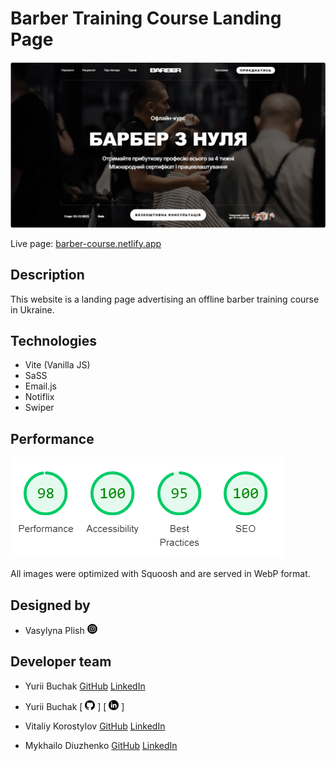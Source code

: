 # Barber Training Course Landing Page

![Website's Hero Block](./assets/screenshot.png)

Live page: [barber-course.netlify.app](https://barber-course.netlify.app/)

## Description

This website is a landing page advertising an offline barber training course in
Ukraine.

## Technologies

- Vite (Vanilla JS)
- SaSS
- Email.js
- Notiflix
- Swiper

## Performance

![Screenshot of Google Lighthouse website performance metrics - 98  out of 100 for performance, 100  out of 100 for accessibility, 95  out of 100 for best practices, and 100 out of 100 for SEO](./assets/performance.png)

All images were optimized with Squoosh and are served in WebP format.

## Designed by

- Vasylyna Plish [![Instagram logo](./assets/instagram.png)](https://instagram.com/websites.ua?igshid=YzAwZjE1ZTI0Zg==)

## Developer team

- Yurii Buchak  [GitHub](https://github.com/YuraBuchak)  [LinkedIn](https://www.linkedin.com/in/yura-buchak)
- Yurii Buchak  [ ![GitHub logo](./assets/github.png) ] [ ![LinkedIn logo](./assets/linkedin.png) ]
- Vitaliy Korostylov [GitHub](https://github.com/aslanukr)
  [LinkedIn](https://www.linkedin.com/in/vitaliy-korostylov)
- Mykhailo Diuzhenko [GitHub](https://github.com/dev0652)
  [LinkedIn](https://www.linkedin.com/in/diuzhenko)

  <!-- - Yurii Buchak [GitHub](https://github.com/YuraBuchak)
  [LinkedIn](https://www.linkedin.com/in/yura-buchak)
- Vitaliy Korostylov [GitHub](https://github.com/aslanukr)
  [LinkedIn](https://www.linkedin.com/in/vitaliy-korostylov)
- Mykhailo Diuzhenko [GitHub](https://github.com/dev0652)
  [LinkedIn](https://www.linkedin.com/in/diuzhenko) -->


